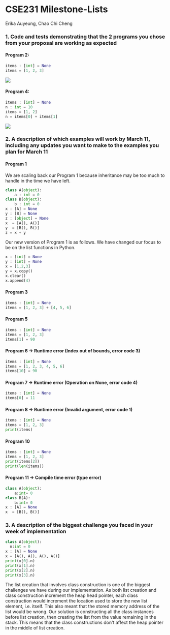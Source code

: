# CSE231 Milestone-Lists 
Erika Auyeung, Chao Chi Cheng

### 1. Code and tests demonstrating that the 2 programs you chose from your proposal are working as expected

#### Program 2:
```python
items : [int] = None
items = [1, 2, 3]
```

![](https://i.imgur.com/i9S2fFi.png)


#### Program 4:
```python
items : [int] = None
n : int = 10
items = [1, 2]
n = items[0] + items[1]
```

![](https://i.imgur.com/9UPlFXJ.png)


### 2. A description of which examples will work by March 11, including any updates you want to make to the examples you plan for March 11

#### Program 1
We are scaling back our Program 1 because inheritance may be too much to handle in the time we have left.
```python
class A(object):     
    a : int = 0
class B(object):    
    b : int = 0
x : [A] = None
y : [B] = None
z : [object] = None
x  = [A(), A()]
y  = [B(), B()]
z = x + y
```
Our new version of Program 1 is as follows. We have changed our focus to be on the list functions in Python.
```python
x : [int] = None
y : [int] = None
x = [1,2,3]
y = x.copy()
x.clear()
x.append(4)
```

#### Program 3
```python
items : [int] = None
items = [1, 2, 3] + [4, 5, 6]
```

#### Program 5
```python
items : [int] = None
items = [1, 2, 3] 
items[1] = 90
```
#### Program 6 &#8594; Runtime error (Index out of bounds, error code 3)
```python
items : [int] = None
items = [1, 2, 3, 4, 5, 6]
items[10] = 90
```
#### Program 7 &#8594; Runtime error (Operation on None, error code 4)
```python
items : [int] = None
items[0] = 11
```
#### Program 8 &#8594; Runtime error (Invalid argument, error code 1)
```python
items : [int] = None
items = [1, 2, 3]
print(items)
```
#### Program 10
```python
items : [int] = None
items = [1, 2, 3]
print(items[2])
print(len(items))
```
#### Program 11 &#8594; Compile time error (type error)
```python
class A(object):     
    a:int= 0      
class B(A):    
    b:int= 0      
x : [A] = None
x  = [B(), B()]
```

### 3. A description of the biggest challenge you faced in your week of implementation
```python
class A(object):
  n:int = 0
x : [A] = None
x = [A(), A(), A(), A()]
print(x[0].n)
print(x[1].n)
print(x[2].n)
print(x[3].n)
```
The list creation that involves class construction is one of the biggest challenges we have during our implementation. As both list creation and class construction increment the heap head pointer, each class construction would increment the location used to store the new list element, i.e. itself. This also meant that the stored memory address of the list would be wrong.
Our solution is constructing all the class instances before list creation, then creating the list from the value remaining in the stack. This means that the class constructions don't affect the heap pointer in the middle of list creation.

